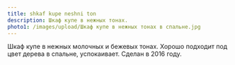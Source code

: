 ```yaml
---
title: shkaf kupe neshni ton
description: Шкаф купе в нежных тонах.
photo1: /images/upload/Шкаф купе в нежных тонах в спальне.jpg
---
```

Шкаф купе в нежных молочных и бежевых тонах. Хорошо подходит под цвет дерева в спальне, успокаивает. Сделан в 2016 году.

